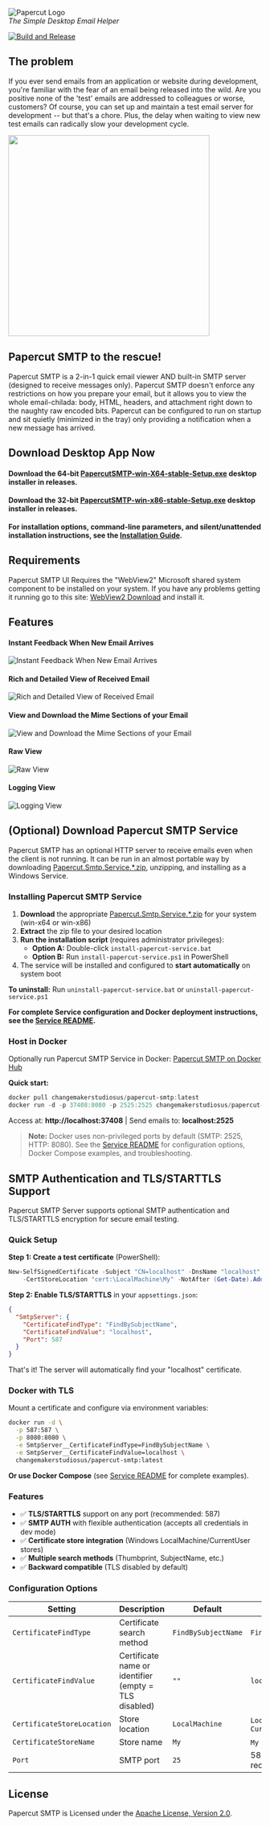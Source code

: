 ![Papercut Logo](https://raw.githubusercontent.com/ChangemakerStudios/Papercut/develop/graphics/PapercutLogo.png)<br>
*The Simple Desktop Email Helper*

[![Build and Release](https://github.com/ChangemakerStudios/Papercut-SMTP/actions/workflows/build.yml/badge.svg)](https://github.com/ChangemakerStudios/Papercut-SMTP/actions/workflows/build.yml)

## The problem
If you ever send emails from an application or website during development, you're familiar with the fear of an email being released into the wild. Are you positive none of the 'test' emails are addressed to colleagues or worse, customers? Of course, you can set up and maintain a test email server for development -- but that's a chore. Plus, the delay when waiting to view new test emails can radically slow your development cycle.

<img src="https://raw.githubusercontent.com/ChangemakerStudios/Papercut-SMTP/refs/heads/develop/graphics/papercut-choice.png" width="400" />

## Papercut SMTP to the rescue!
Papercut SMTP is a 2-in-1 quick email viewer AND built-in SMTP server (designed to receive messages only). Papercut SMTP doesn't enforce any restrictions on how you prepare your email, but it allows you to view the whole email-chilada: body, HTML, headers, and attachment right down to the naughty raw encoded bits. Papercut can be configured to run on startup and sit quietly (minimized in the tray) only providing a notification when a new message has arrived.

## Download Desktop App Now
#### Download the 64-bit [PapercutSMTP-win-X64-stable-Setup.exe](https://github.com/ChangemakerStudios/Papercut-SMTP/releases) desktop installer in releases.
#### Download the 32-bit [PapercutSMTP-win-x86-stable-Setup.exe](https://github.com/ChangemakerStudios/Papercut-SMTP/releases) desktop installer in releases.

**For installation options, command-line parameters, and silent/unattended installation instructions, see the [Installation Guide](installation/README.md).**

## Requirements
Papercut SMTP UI Requires the "WebView2" Microsoft shared system component to be installed on your system. If you have any problems getting it running go to this site:
[WebView2 Download](https://developer.microsoft.com/en-us/microsoft-edge/webview2) and install it.

## Features
#### Instant Feedback When New Email Arrives
![Instant Feedback When New Email Arrives](https://github.com/ChangemakerStudios/Papercut-SMTP/blob/develop/graphics/PapercutV7-Notification-1.png?raw=true)
#### Rich and Detailed View of Received Email
![Rich and Detailed View of Received Email](https://raw.githubusercontent.com/ChangemakerStudios/Papercut-SMTP/refs/heads/develop/graphics/PapercutV7-Main-1.png)
#### View and Download the Mime Sections of your Email
![View and Download the Mime Sections of your Email](https://changemakerstudios.us/content/images/2020/07/Papercut-Mime.png)
#### Raw View
![Raw View](https://changemakerstudios.us/content/images/2020/07/Papercut-Raw.png)
#### Logging View
![Logging View](https://changemakerstudios.us/content/images/2020/07/Papercut-Log.png)

## (Optional) Download Papercut SMTP Service
Papercut SMTP has an optional HTTP server to receive emails even when the client is not running.
It can be run in an almost portable way by downloading [Papercut.Smtp.Service.*.zip](https://github.com/ChangemakerStudios/Papercut-SMTP/releases), unzipping, and installing as a Windows Service.

### Installing Papercut SMTP Service

1. **Download** the appropriate [Papercut.Smtp.Service.*.zip](https://github.com/ChangemakerStudios/Papercut-SMTP/releases) for your system (win-x64 or win-x86)
2. **Extract** the zip file to your desired location
3. **Run the installation script** (requires administrator privileges):
   - **Option A:** Double-click `install-papercut-service.bat`
   - **Option B:** Run `install-papercut-service.ps1` in PowerShell
4. The service will be installed and configured to **start automatically** on system boot

**To uninstall:** Run `uninstall-papercut-service.bat` or `uninstall-papercut-service.ps1`

**For complete Service configuration and Docker deployment instructions, see the [Service README](src/Papercut.Service/Readme.md).**

### Host in Docker

Optionally run Papercut SMTP Service in Docker: [Papercut SMTP on Docker Hub](https://hub.docker.com/r/changemakerstudiosus/papercut-smtp)

**Quick start:**
```powershell
docker pull changemakerstudiosus/papercut-smtp:latest
docker run -d -p 37408:8080 -p 2525:2525 changemakerstudiosus/papercut-smtp:latest
```

Access at: **http://localhost:37408** | Send emails to: **localhost:2525**

> **Note:** Docker uses non-privileged ports by default (SMTP: 2525, HTTP: 8080). See the [Service README](src/Papercut.Service/Readme.md#option-3-run-in-docker) for configuration options, Docker Compose examples, and troubleshooting.

## SMTP Authentication and TLS/STARTTLS Support

Papercut SMTP Server supports optional SMTP authentication and TLS/STARTTLS encryption for secure email testing.

### Quick Setup

**Step 1: Create a test certificate** (PowerShell):

```powershell
New-SelfSignedCertificate -Subject "CN=localhost" -DnsName "localhost" `
    -CertStoreLocation "cert:\LocalMachine\My" -NotAfter (Get-Date).AddYears(2)
```

**Step 2: Enable TLS/STARTTLS** in your `appsettings.json`:

```json
{
  "SmtpServer": {
    "CertificateFindType": "FindBySubjectName",
    "CertificateFindValue": "localhost",
    "Port": 587
  }
}
```

That's it! The server will automatically find your "localhost" certificate.

### Docker with TLS

Mount a certificate and configure via environment variables:

```bash
docker run -d \
  -p 587:587 \
  -p 8080:8080 \
  -e SmtpServer__CertificateFindType=FindBySubjectName \
  -e SmtpServer__CertificateFindValue=localhost \
  changemakerstudiosus/papercut-smtp:latest
```

**Or use Docker Compose** (see [Service README](src/Papercut.Service/Readme.md) for complete examples).

### Features

- ✅ **TLS/STARTTLS** support on any port (recommended: 587)
- ✅ **SMTP AUTH** with flexible authentication (accepts all credentials in dev mode)
- ✅ **Certificate store integration** (Windows LocalMachine/CurrentUser stores)
- ✅ **Multiple search methods** (Thumbprint, SubjectName, etc.)
- ✅ **Backward compatible** (TLS disabled by default)

### Configuration Options

| Setting | Description | Default | Example |
|---------|-------------|---------|---------|
| `CertificateFindType` | Certificate search method | `FindBySubjectName` | `FindBySubjectName` |
| `CertificateFindValue` | Certificate name or identifier (empty = TLS disabled) | `""` | `localhost` |
| `CertificateStoreLocation` | Store location | `LocalMachine` | `LocalMachine` or `CurrentUser` |
| `CertificateStoreName` | Store name | `My` | `My` (Personal) |
| `Port` | SMTP port | `25` | 587 (STARTTLS recommended) |

## License
Papercut SMTP is Licensed under the [Apache License, Version 2.0](http://www.apache.org/licenses/LICENSE-2.0).
